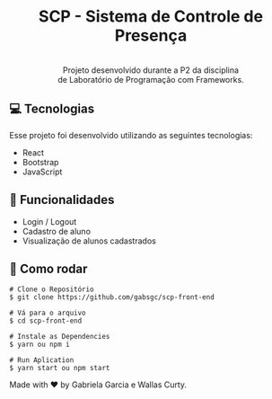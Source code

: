 <h1 align="center">SCP - Sistema de Controle de Presença </h1>
<p align="center">
   </br> Projeto desenvolvido durante a P2 da disciplina </br>
   de Laboratório de Programação com Frameworks.
</p>

## :computer: Tecnologias

Esse projeto foi desenvolvido utilizando as seguintes tecnologias:
- React
- Bootstrap
- JavaScript

## :rocket: Funcionalidades
- Login / Logout
- Cadastro de aluno
- Visualização de alunos cadastrados

## :construction_worker: Como rodar

```
# Clone o Repositório
$ git clone https://github.com/gabsgc/scp-front-end

# Vá para o arquivo
$ cd scp-front-end

# Instale as Dependencies
$ yarn ou npm i

# Run Aplication
$ yarn start ou npm start

```
Made with ❤︎ by Gabriela Garcia e Wallas Curty.
